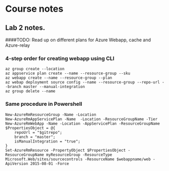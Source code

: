 # Course notes

## Lab 2 notes.

####TODO: 
Read up on different plans for Azure Webapp, cache and Azure-relay

### 4-step order for creating webapp using CLI
```
az group create --location
az appservice plan create --name --resource-group --sku
az webapp create --name --resource-group --plan
az webap deployment source config --name --resource-group --repo-url --branch master --manual-integration
az group delete --name
```

### Same procedure in Powershell
```
New-AzureRmResourceGroup -Name -Location 
New-AzureRmAppServicePlan -Name  -Location -ResourceGroupName -Tier
New-AzureRmWebApp -Name -Location -AppServicePlan -ResourceGroupName
$PropertiesObject = @{
    repoUrl = "$gitrepo";
    branch = "master";
    isManualIntegration = "true";
}
Set-AzureRmResource -PropertyObject $PropertiesObject -ResourceGroupName myResourceGroup -ResourceType Microsoft.Web/sites/sourcecontrols -ResourceName $webappname/web -ApiVersion 2015-08-01 -Force
```
